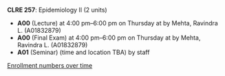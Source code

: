 **CLRE 257**: Epidemiology II (2 units)

- **A00** (Lecture) at 4:00 pm–6:00 pm on Thursday at   by Mehta, Ravindra L. (A01832879)
- **A00** (Final Exam) at 4:00 pm–6:00 pm on Thursday at   by Mehta, Ravindra L. (A01832879)
- **A01** (Seminar) (time and location TBA) by staff

[Enrollment numbers over time](./CLRE257.tsv)

